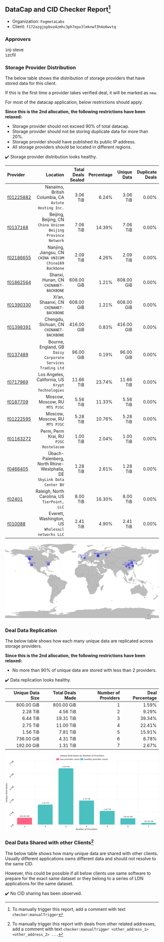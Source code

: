 ## DataCap and CID Checker Report[^1]
 - Organization: `FogmetaLabs`
 - Client: `f172azgjopbvo4zmhc3ph7epx3lmknwf3h4o6wvtq`
### Approvers
`1`nj-steve<br/>`1`zcfil

### Storage Provider Distribution
The below table shows the distribution of storage providers that have stored data for this client.

If this is the first time a provider takes verified deal, it will be marked as `new`.

For most of the datacap application, below restrictions should apply.

**Since this is the 2nd allocation, the following restrictions have been relaxed:**
 - Storage provider should not exceed 90% of total datacap.
 - Storage provider should not be storing duplicate data for more than 20%.
 - Storage provider should have published its public IP address.
 - All storage providers should be located in different regions.

✔️ Storage provider distribution looks healthy.

| Provider                                              |                                                                 Location | Total Deals Sealed | Percentage | Unique Data | Duplicate Deals |
| :---------------------------------------------------- | -----------------------------------------------------------------------: | -----------------: | ---------: | ----------: | --------------: |
| [f01225882](https://filfox.info/en/address/f01225882) |                  Nanaimo, British Columbia, CA<br/>`Astute Hosting Inc.` |           3.06 TiB |      6.24% |    3.06 TiB |           0.00% |
| [f0137168](https://filfox.info/en/address/f0137168)   |         Beijing, Beijing, CN<br/>`China Unicom Beijing Province Network` |           7.06 TiB |     14.39% |    7.06 TiB |           0.00% |
| [f02186655](https://filfox.info/en/address/f02186655) |                Nanjing, Jiangsu, CN<br/>`CHINA UNICOM China169 Backbone` |           2.09 TiB |      4.26% |    2.09 TiB |           0.00% |
| [f01862564](https://filfox.info/en/address/f01862564) |                                Shanxi, Hunan, CN<br/>`CHINANET-BACKBONE` |         608.00 GiB |      1.21% |  608.00 GiB |           0.00% |
| [f01390330](https://filfox.info/en/address/f01390330) |                               Xi’an, Shaanxi, CN<br/>`CHINANET-BACKBONE` |         608.00 GiB |      1.21% |  608.00 GiB |           0.00% |
| [f01398391](https://filfox.info/en/address/f01398391) |                             Chengdu, Sichuan, CN<br/>`CHINANET-BACKBONE` |         416.00 GiB |      0.83% |  416.00 GiB |           0.00% |
| [f0137489](https://filfox.info/en/address/f0137489)   |           Bourne, England, GB<br/>`Daisy Corporate Services Trading Ltd` |          96.00 GiB |      0.19% |   96.00 GiB |           0.00% |
| [f0717969](https://filfox.info/en/address/f0717969)   |                     Los Angeles, California, US<br/>`Krypt Technologies` |          11.66 TiB |     23.74% |   11.66 TiB |           0.00% |
| [f0187709](https://filfox.info/en/address/f0187709)   |                                        Moscow, Moscow, RU<br/>`MTS PJSC` |           5.56 TiB |     11.33% |    5.56 TiB |           0.00% |
| [f01222595](https://filfox.info/en/address/f01222595) |                                        Moscow, Moscow, RU<br/>`MTS PJSC` |           5.28 TiB |     10.76% |    5.28 TiB |           0.00% |
| [f01163272](https://filfox.info/en/address/f01163272) |                                Perm, Perm Krai, RU<br/>`PJSC Rostelecom` |           1.00 TiB |      2.04% |    1.00 TiB |           0.00% |
| [f0466405](https://filfox.info/en/address/f0466405)   | Übach-Palenberg, North Rhine-Westphalia, DE<br/>`SkyLink Data Center BV` |           1.28 TiB |      2.61% |    1.28 TiB |           0.00% |
| [f02401](https://filfox.info/en/address/f02401)       |                         Raleigh, North Carolina, US<br/>`TierPoint, LLC` |           8.00 TiB |     16.30% |    8.00 TiB |           0.00% |
| [f010088](https://filfox.info/en/address/f010088)     |                     Everett, Washington, US<br/>`Wholesail networks LLC` |           2.41 TiB |      4.90% |    2.41 TiB |           0.00% |

<img src="https://raw.githubusercontent.com/data-preservation-programs/filplus-checker-assets/main/filecoin-project/filecoin-plus-large-datasets/issues/1999/1693447253672.png"/>

### Deal Data Replication
The below table shows how each many unique data are replicated across storage providers.


**Since this is the 2nd allocation, the following restrictions have been relaxed:**
- No more than 90% of unique data are stored with less than 2 providers.

✔️ Data replication looks healthy.

| Unique Data Size | Total Deals Made | Number of Providers | Deal Percentage |
| ---------------: | ---------------: | ------------------: | --------------: |
|       800.00 GiB |       800.00 GiB |                   1 |           1.59% |
|         2.28 TiB |         4.56 TiB |                   2 |           9.29% |
|         6.44 TiB |        19.31 TiB |                   3 |          39.34% |
|         2.75 TiB |        11.00 TiB |                   4 |          22.41% |
|         1.56 TiB |         7.81 TiB |                   5 |          15.91% |
|       736.00 GiB |         4.31 TiB |                   6 |           8.78% |
|       192.00 GiB |         1.31 TiB |                   7 |           2.67% |

<img src="https://raw.githubusercontent.com/data-preservation-programs/filplus-checker-assets/main/filecoin-project/filecoin-plus-large-datasets/issues/1999/1693447254654.png"/>

### Deal Data Shared with other Clients[^3]
The below table shows how many unique data are shared with other clients.
Usually different applications owns different data and should not resolve to the same CID.

However, this could be possible if all below clients use same software to prepare for the exact same dataset or they belong to a series of LDN applications for the same dataset.

✔️ No CID sharing has been observed.

[^1]: To manually trigger this report, add a comment with text `checker:manualTrigger`

[^2]: Deals from those addresses are combined into this report as they are specified with `checker:manualTrigger`

[^3]: To manually trigger this report with deals from other related addresses, add a comment with text `checker:manualTrigger <other_address_1> <other_address_2> ...`
